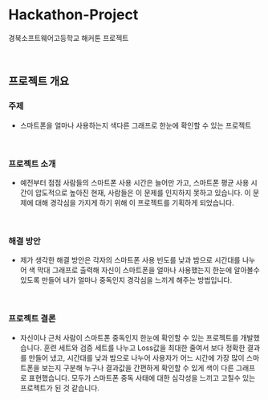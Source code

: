 # Hackathon-Project
경북소프트웨어고등학교 해커톤 프로젝트

&ensp;

## 프로젝트 개요

### 주제
- 스마트폰을 얼마나 사용하는지 색다른 그래프로 한눈에 확인할 수 있는 프로젝트

&nbsp;

### 프로젝트 소개
- 예전부터 점점 사람들의 스마트폰 사용 시간은 늘어만 가고, 스마트폰 평균 사용 시간이 압도적으로 높아진 현재, 사람들은 이 문제를 인지하지 못하고 있습니다. 이 문제에 대해 경각심을 가지게 하기 위해 이 프로젝트를 기획하게 되었습니다.

&nbsp;

### 해결 방안
- 제가 생각한 해결 방안은 각자의 스마트폰 사용 빈도를 낮과 밤으로 시간대를 나누어 색 막대 그래프로 출력해 자신이 스마트폰을 얼마나 사용했는지 한눈에 알아볼수 있도록 만들어 내가 얼마나 중독인지 경각심을 느끼게 해주는 방법입니다.

&ensp;

### 프로젝트 결론
- 자신이나 근처 사람이 스마트폰 중독인지 한눈에 확인할 수 있는 프로젝트를 개발했습니다. 훈련 세트와 검증 세트를 나누고 Loss값을 최대한 줄여서 보다 정확한 결과를 만들어 냈고, 시간대를 낮과 밤으로 나누어 사용자가 어느 시간에 가장 많이 스마트폰을 보는지 구분해
  누구나 결과값을 간편하게 확인할 수 있게 색이 다른 그래프로 표현했습니다. 모두가 스마트폰 중독 사태에 대한 심각성을 느끼고 고칠수 있는 프로젝트가 된 것 같습니다.
